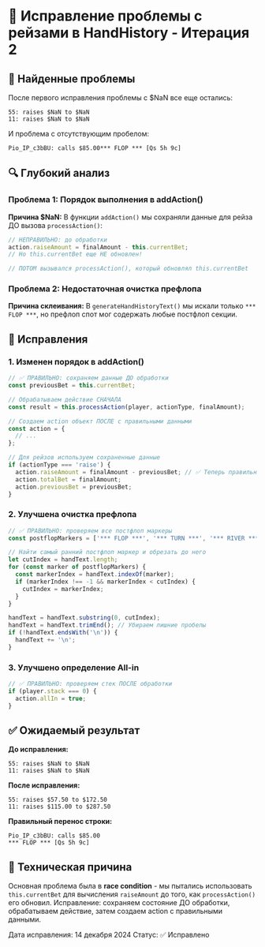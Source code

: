 # 🔧 Исправление проблемы с рейзами в HandHistory - Итерация 2

## 🚨 Найденные проблемы

После первого исправления проблемы с $NaN все еще остались:

```
55: raises $NaN to $NaN
11: raises $NaN to $NaN
```

И проблема с отсутствующим пробелом:
```
Pio_IP_c3bBU: calls $85.00*** FLOP *** [Qs 5h 9c]
```

## 🔍 Глубокий анализ

### Проблема 1: Порядок выполнения в addAction()

**Причина $NaN:**
В функции `addAction()` мы сохраняли данные для рейза ДО вызова `processAction()`:

```javascript
// НЕПРАВИЛЬНО: до обработки
action.raiseAmount = finalAmount - this.currentBet; 
// Но this.currentBet еще НЕ обновлен!

// ПОТОМ вызывался processAction(), который обновлял this.currentBet
```

### Проблема 2: Недостаточная очистка префлопа

**Причина склеивания:**
В `generateHandHistoryText()` мы искали только `*** FLOP ***`, но префлоп спот мог содержать любые постфлоп секции.

## 🔧 Исправления

### 1. Изменен порядок в addAction()

```javascript
// ✅ ПРАВИЛЬНО: сохраняем данные ДО обработки
const previousBet = this.currentBet;

// Обрабатываем действие СНАЧАЛА
const result = this.processAction(player, actionType, finalAmount);

// Создаем action объект ПОСЛЕ с правильными данными
const action = {
  // ...
};

// Для рейзов используем сохраненные данные
if (actionType === 'raise') {
  action.raiseAmount = finalAmount - previousBet; // ✅ Теперь правильно!
  action.totalBet = finalAmount;
  action.previousBet = previousBet;
}
```

### 2. Улучшена очистка префлопа

```javascript
// ✅ ПРАВИЛЬНО: проверяем все постфлоп маркеры
const postflopMarkers = ['*** FLOP ***', '*** TURN ***', '*** RIVER ***', '*** SHOW DOWN ***', '*** SUMMARY ***'];

// Найти самый ранний постфлоп маркер и обрезать до него
let cutIndex = handText.length;
for (const marker of postflopMarkers) {
  const markerIndex = handText.indexOf(marker);
  if (markerIndex !== -1 && markerIndex < cutIndex) {
    cutIndex = markerIndex;
  }
}

handText = handText.substring(0, cutIndex);
handText = handText.trimEnd(); // Убираем лишние пробелы
if (!handText.endsWith('\n')) {
  handText += '\n';
}
```

### 3. Улучшено определение All-in

```javascript
// ✅ ПРАВИЛЬНО: проверяем стек ПОСЛЕ обработки
if (player.stack === 0) {
  action.allIn = true;
}
```

## ✅ Ожидаемый результат

**До исправления:**
```
55: raises $NaN to $NaN
11: raises $NaN to $NaN
```

**После исправления:**
```
55: raises $57.50 to $172.50
11: raises $115.00 to $287.50
```

**Правильный перенос строки:**
```
Pio_IP_c3bBU: calls $85.00
*** FLOP *** [Qs 5h 9c]
```

## 🎯 Техническая причина

Основная проблема была в **race condition** - мы пытались использовать `this.currentBet` для вычисления `raiseAmount` до того, как `processAction()` его обновил. Исправление: сохраняем состояние ДО обработки, обрабатываем действие, затем создаем action с правильными данными.

Дата исправления: 14 декабря 2024
Статус: ✅ Исправлено 